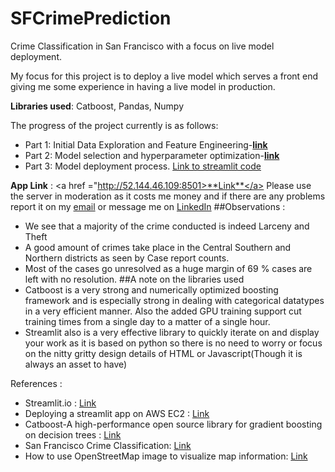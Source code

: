 # SFCrimePrediction
Crime Classification in San Francisco with a focus on live model deployment. 

My focus for this project is to deploy a live model which serves a front end giving me some experience in having a live model in production.

**Libraries used**: Catboost, Pandas, Numpy


The progress of the project currently is as follows:
* Part 1: Initial Data Exploration and Feature Engineering-<a href="https://github.com/ankur26/SFCrimePrediction/blob/master/notebooks/01_data_exploration_and_feature_engineering.ipynb">**link**<a>
* Part 2: Model selection and hyperparameter optimization-<a href="https://github.com/ankur26/SFCrimePrediction/blob/master/notebooks/02_model_creation.ipynb">**link**<a>
* Part 3: Model deployment process. <a href = "https://github.com/ankur26/SFCrimePrediction/blob/master/deployment/intro.py"> Link to streamlit code </a>
  
**App Link** : <a href ="http://52.144.46.109:8501>**Link**</a>
Please use the server in moderation as it costs me money and if there are any problems report it on my
<a href="mailto:ab7869@nyu.edu">email</a> or message me on <a href="https://www.linkedin.com/in/ankur-bhatkalkar">LinkedIn</a> 
##Observations :
  * We see that a majority of the crime conducted is indeed Larceny and Theft
  * A good amount of crimes take place in the Central Southern and Northern districts as seen by Case report counts.
  * Most of the cases go unresolved as a huge margin of 69 % cases are left with no resolution.
##A note on the libraries used
  * Catboost is a very strong and numerically optimized boosting framework and is especially strong in dealing with categorical datatypes in a very efficient manner. Also the added GPU training support cut training times from a single day to a matter of a single hour.
  * Streamlit also is a very effective library to quickly iterate on and display your work as it is based on python so there is no need to worry or focus on the nitty gritty design details of HTML or Javascript(Though it is always an asset to have)


References : 
* Streamlit.io : <a href="www.streamlit.io">Link</a>
* Deploying a streamlit app on AWS EC2 : <a href="https://towardsdatascience.com/how-to-deploy-a-streamlit-app-using-an-amazon-free-ec2-instance-416a41f69dc3">Link</a>
* Catboost-A high-performance open source library for gradient boosting on decision trees : <a href="https://catboost.ai/">Link</a>
* San Francisco Crime Classification: <a href="https://www.kaggle.com/c/sf-crime">Link</a>
* How to use OpenStreetMap image to visualize map information: <a href="https://towardsdatascience.com/easy-steps-to-plot-geographic-data-on-a-map-python-11217859a2db">Link</a>

